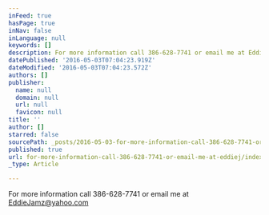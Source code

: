 ```yaml
---
inFeed: true
hasPage: true
inNav: false
inLanguage: null
keywords: []
description: For more information call 386-628-7741 or email me at EddieJamz@yahoo.com
datePublished: '2016-05-03T07:04:23.919Z'
dateModified: '2016-05-03T07:04:23.572Z'
authors: []
publisher:
  name: null
  domain: null
  url: null
  favicon: null
title: ''
author: []
starred: false
sourcePath: _posts/2016-05-03-for-more-information-call-386-628-7741-or-email-me-at-eddiej.md
published: true
url: for-more-information-call-386-628-7741-or-email-me-at-eddiej/index.html
_type: Article

---
```

For more information call 386-628-7741 or email me at EddieJamz@yahoo.com